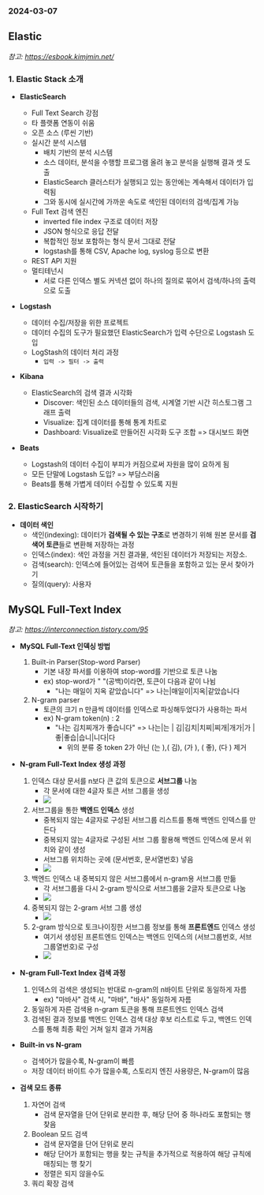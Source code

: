 ### 2024-03-07

## Elastic
*참고: https://esbook.kimjmin.net/*
### 1. Elastic Stack 소개
- **ElasticSearch**
  - Full Text Search 강점
  - 타 플랫폼 연동이 쉬움
  - 오픈 소스 (루씬 기반)
  - 실시간 분석 시스템 
    - 배치 기반의 분석 시스템
    - 소스 데이터, 분석을 수행할 프로그램 올려 놓고 분석을 실행해 결과 셋 도출
    - ElasticSearch 클러스터가 실행되고 있는 동안에는 계속해서 데이터가 입력됨
    - 그와 동시에 실시간에 가까운 속도로 색인된 데이터의 검색/집계 가능
  - Full Text 검색 엔진
    - inverted file index 구조로 데이터 저장
    - JSON 형식으로 응답 전달
    - 복합적인 정보 포함하는 형식 문서 그대로 전달
    - logstash를 통해 CSV, Apache log, syslog 등으로 변환
  - REST API 지원
  - 멀티테넌시
    - 서로 다른 인덱스 별도 커넥션 없이 하나의 질의로 묶어서 검색/하나의 출력으로 도출

- **Logstash**
  - 데이터 수집/저장을 위한 프로젝트
  - 데이터 수집의 도구가 필요했던 ElasticSearch가 입력 수단으로 Logstash 도입
  - LogStash의 데이터 처리 과정
    - `입력 -> 필터 -> 출력`

- **Kibana**
  - ElasticSearch의 검색 결과 시각화
    - Discover: 색인된 소스 데이터들의 검색, 시계열 기반 시간 히스토그램 그래프 출력
    - Visualize: 집계 데이터를 통해 통계 차트로
    - Dashboard: Visualize로 만들어진 시각화 도구 조합 => 대시보드 화면 

- **Beats**
  - Logstash의 데이터 수집이 부피가 커짐으로써 자원을 많이 요하게 됨
  - 모든 단말에 Logstash 도입? => 부담스러움
  - Beats를 통해 가볍게 데이터 수집할 수 있도록 지원

### 2. ElasticSearch 시작하기
- **데이터 색인**
  - 색인(indexing): 데이터가 **검색될 수 있는 구조**로 변경하기 위해 원본 문서를 **검색어 토큰**들로 변환해 저장하는 과정
  - 인덱스(index): 색인 과정을 거친 결과물, 색인된 데이터가 저장되는 저장소. 
  - 검색(search): 인덱스에 들어있는 검색어 토큰들을 포함하고 있는 문서 찾아가기
  - 질의(query): 사용자

## MySQL Full-Text Index
*참고: https://interconnection.tistory.com/95*
- **MySQL Full-Text 인덱싱 방법**
  1. Built-in Parser(Stop-word Parser)
     - 기본 내장 파서를 이용하여 stop-word를 기반으로 토큰 나눔
     - ex) stop-word가 " "(공백)이라면, 토큰이 다음과 같이 나뉨
       - "나는 매일이 지옥 같았습니다" => 나는|매일이|지옥|같았습니다
  2. N-gram parser
     - 토큰의 크기 n 만큼씩 데이터를 인덱스로 파싱해두었다가 사용하는 파서
     - ex) N-gram token(n) : 2
       - "나는 김치찌개가 좋습니다" => 나는|는 | 김|김치|치찌|찌개|개가|가 | 좋|좋습|습니|니다|다
         - 위의 분류 중 token 2가 아닌 (는 ),( 김), (가 ), ( 좋), (다 ) 제거

- **N-gram Full-Text Index 생성 과정**
  1. 인덱스 대상 문서를 n보다 큰 값의 토큰으로 **서브그룹** 나눔
     - 각 문서에 대한 4글자 토큰 서브 그룹을 생성
     - ![](../images/2024-03-07-생성1.png)
  2. 서브그룹을 통한 **백엔드 인덱스** 생성
     - 중복되지 않는 4글자로 구성된 서브그룹 리스트를 통해 백엔드 인덱스를 만든다
     - 중복되지 않는 4글자로 구성된 서브 그룹 활용해 백엔드 인덱스에 문서 위치와 같이 생성
     - 서브그룹 위치하는 곳에 (문서번호, 문서열번호) 넣음
     - ![](../images/2024-03-07-생성2.png)
  3. 백엔드 인덱스 내 중복되지 않은 서브그룹에서 n-gram용 서브그룹 만듦
     - 각 서브그룹을 다시 2-gram 방식으로 서브그룹을 2글자 토큰으로 나눔
     - ![](../images/2024-03-07-생성3.png)
  4. 중복되지 않는 2-gram 서브 그룹 생성
     - ![](../images/2024-03-07-생성4.png)
  5. 2-gram 방식으로 토크나이징한 서브그룹 정보를 통해 **프론트엔드** 인덱스 생성
     - 여기서 생성된 프론트엔드 인덱스는 백엔드 인덱스의 (서브그룹번호, 서브그룹열번호)로 구성
     - ![](../images/2024-03-07-생성5.png)

- **N-gram Full-Text Index 검색 과정**
  1. 인덱스의 검색은 생성되는 반대로 n-gram의 n바이트 단위로 동일하게 자름
     - ex) "마바사" 검색 시, "마바", "바사" 동일하게 자름
  2. 동일하게 자른 검색용 n-gram 토큰을 통해 프론트엔드 인덱스 검색
  3. 검색된 결과 정보를 백엔드 인덱스 검색 대상 후보 리스트로 두고, 백엔드 인덱스를 통해 최종 확인 거쳐 일치 결과 가져옴

- **Built-in vs N-gram**
  - 검색어가 많을수록, N-gram이 빠름
  - 저장 데이터 바이트 수가 많을수록, 스토리지 엔진 사용량은, N-gram이 많음

- **검색 모드 종류**
  1. 자연어 검색
     - 검색 문자열을 단어 단위로 분리한 후, 해당 단어 중 하나라도 포함되는 행 찾음
  2. Boolean 모드 검색
     - 검색 문자열을 단어 단위로 분리
     - 해당 단어가 포함되는 행을 찾는 규칙을 추가적으로 적용하여 해당 규칙에 매칭되는 행 찾기
     - 정렬은 되지 않을수도
  3. 쿼리 확장 검색
  
